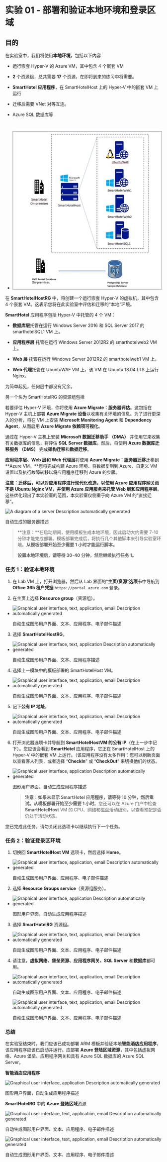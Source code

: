 # 实验 01 - 部署和验证本地环境和登录区域

## 目的

在实验室中，我们将使用**本地环境**，包括以下内容

- 运行嵌套 Hyper-V 的 Azure VM，其中包含 4 个嵌套 VM

- **2** 个资源组，总共需要 **17** 个资源，在即将到来的练习中将需要。

- **SmartHotel 应用程序**，在 SmartHotelHost 上的 Hyper-V 中的嵌套 VM
  上运行

- 迁移后需要 VNet 对等互连。

- Azure SQL 数据库等

&nbsp;

- ![](./media/image1.jpg)

在 **SmartHotelHostRG** 中，将创建一个运行嵌套 Hyper-V
的虚拟机，其中包含 4 个嵌套
VM。这表示您将在此实验室中评估和迁移的“本地”环境。

**SmartHotel** 应用程序包括 Hyper-V 中托管的 4 个 VM：

- **数据库层**托管在运行 Windows Server 2016 和 SQL Server 2017 的
  smarthotelSQL1 VM 上。

- **应用程序层** 托管在运行 Windows Server 2012R2 的 smarthotelweb2 VM
  上。

- **Web 层** 托管在运行 Windows Server 2012R2 的 smarthotelweb1 VM 上。

- **Web 代理**托管在 UbuntuWAF VM 上，该 VM 在 Ubuntu 18.04 LTS 上运行
  Nginx。

为简单起见，任何层中都没有冗余。

另一个名为 SmartHotelRG 的资源组包括

若要评估 Hyper-V 环境，你将使用 **Azure Migrate：服务器评估**。这包括在
Hyper-V 主机上部署 **Azure Migrate
设备**以收集有关环境的信息。为了进行更深入的分析，将在 VM 上安装
**Microsoft Monitoring Agent** 和 **Dependency Agent**，从而启用 **Azure
Migrate 依赖项可视化**。

通过在 Hyper-V 主机上安装 **Microsoft 数据迁移助手 （DMA）**
并使用它来收集有关数据库的信息，将评估 **SQL Server
数据库**。然后，将使用 **Azure 数据库迁移服务 （DMS）**
完成**架构迁移**和**数据迁移**。

**应用程序层、Web 层和 Web 代理层**将使用 **Azure
Migrate：服务器迁移**迁移到 **Azure VM。**您将完成构建 Azure
环境、将数据复制到 Azure、自定义 VM
设置以及执行故障转移以将应用程序迁移到 Azure 的步骤。

**注意：**迁移后，可以对应用程序进行现代化改造，以使用 **Azure
应用程序网关**而不是 **Ubuntu Nginx VM**，并使用 **Azure
应用服务**来托管 **Web
层**和**应用程序层**。这些优化超出了本实验室的范围，本实验室仅侧重于向
Azure VM 的“直接迁移”。

![A diagram of a server Description automatically
generated](./media/image2.jpg)

自动生成的服务器描述

> **注意：**在启动期间，使用模板生成本地环境，因此启动大约需要 7-10
> 分钟才能完成部署。模板部署完成后，将执行几个其他脚本来引导实验室环境。**从模板部署开始至少需要
> 1 小时才能运行脚本。**
>
> **设置本地环境后，请等待 30-40 分钟，然后继续执行任务 1。**

### 任务 1：验证本地环境

1.  在 Lab VM 上，打开浏览器，然后从 Lab
    界面的“**主页/资源**”**选项卡**中导航到 **Office 365 租户凭据**
    `https://portal.azure.com` 登录。

2.  在主页上选择 **Resource group**（资源组）。

- ![Graphical user interface, text, application, email Description
  automatically generated](./media/image3.png)

  自动生成图形用户界面、文本、应用程序、电子邮件描述

3.  选择 **SmartHotelHostRG**。

- ![Graphical user interface, text, application Description
  automatically generated](./media/image4.png)

  自动生成图形用户界面、文本、应用程序描述

4.  选择上一模块中的模板部署的 SmartHotelHost VM。

- ![Graphical user interface, text, application, email Description
  automatically generated](./media/image5.png)

  自动生成图形用户界面、文本、应用程序、电子邮件描述

5.  记下**公有 IP 地址**。

- ![Graphical user interface, text, application, email Description
  automatically generated](./media/image6.png)

  自动生成图形用户界面、文本、应用程序、电子邮件描述

6.  打开浏览器选项卡并导航到 **SmartHotelHostVM 的公有
    IP**（在上一步中记下）。您应该会看到 **SmartHotel** 应用程序，它正在
    SmartHotelHost 上的 Hyper-V 中的嵌套 VM
    上运行。（该应用程序没有太多作用：您可以刷新页面以查看客人列表，或者选择
    “**CheckIn**” 或 “**CheckOut**” 来切换他们的状态。

- ![Graphical user interface, application Description automatically
  generated](./media/image7.png)

  图形用户界面，自动生成应用程序描述

  > **注意：**如果未显示 **SmartHotel 应用程序**，请等待 10
  > 分钟，然后重试。从模板部署开始**至少需要 1 小时**。您还可以在 Azure
  > 门户中检查 **SmartHotelHost** VM 的
  > CPU、网络和磁盘活动级别，以查看预配是否仍处于活动状态。

您已完成此任务。请勿关闭此选项卡以继续执行下一个任务。

### 任务 2：验证登录区环境

1.  切换回 **SmartHotelHost VM** 选项卡，然后选择 **Home**。

- ![Graphical user interface, application, email Description
  automatically generated](./media/image8.png)

  自动生成图形用户界面、应用程序、电子邮件描述

2.  选择 **Resource Groups service**（资源组服务）。

- ![Graphical user interface, application Description automatically
  generated](./media/image9.png)

  图形用户界面，自动生成应用程序描述

3.  选择 **SmartHotelRG** 资源组。

- ![Graphical user interface, text, application, email Description
  automatically generated](./media/image10.png)

  自动生成图形用户界面、文本、应用程序、电子邮件描述

4.  请注意，**虚拟网络、堡垒资源、应用程序网关、SQL Server**
    和**数据库**都可用。

- ![Graphical user interface, text, application, email Description
  automatically generated](./media/image11.png)

  自动生成图形用户界面、文本、应用程序、电子邮件描述

  ![Graphical user interface, text, application, email Description
  automatically generated](./media/image12.png)

  自动生成图形用户界面、文本、应用程序、电子邮件描述

### 总结

在实验室结束时，我们应该已成功部署 ARM
模板并验证本地**智能酒店应用程序**，该应用程序应该已启动并运行。应部署
**Azure 登陆区域资源**，其中包括虚拟网络、Azure 堡垒、应用程序网关和具有
Azure SQL 数据库的 Azure SQL Server。

**智能酒店应用程序**

![Graphical user interface, application Description automatically
generated](./media/image13.png)

图形用户界面，自动生成应用程序描述

**SmartHotelRG** 中的 **Azure 登陆区域**资源

![Graphical user interface, text, application, email Description
automatically generated](./media/image11.png)

自动生成图形用户界面、文本、应用程序、电子邮件描述

![Graphical user interface, text, application, email Description
automatically generated](./media/image12.png)

自动生成图形用户界面、文本、应用程序、电子邮件描述
